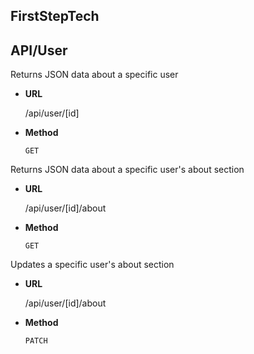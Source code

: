 ## FirstStepTech

## API/User

Returns JSON data about a specific user
<br>

- **URL**

  /api/user/[id]

* **Method**

  `GET`

Returns JSON data about a specific user's about section
<br>

- **URL**

  /api/user/[id]/about

* **Method**

  `GET`

Updates a specific user's about section
<br>

- **URL**

  /api/user/[id]/about

* **Method**

  `PATCH`
